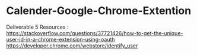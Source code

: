 # Calender-Google-Chrome-Extention
Deliverable 5 Resources :
https://stackoverflow.com/questions/37721426/how-to-get-the-unique-user-id-in-a-chrome-extension-using-oauth
https://developer.chrome.com/webstore/identify_user
